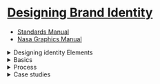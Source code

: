 # [Designing Brand Identity](https://laithaljunaidy.com/books/assets/files/Designing_Brand_Identity.pdf)

  - [Standards Manual](https://standardsmanual.com/)
  - [Nasa Graphics Manual](https://www.nasa.gov/wp-content/uploads/2015/01/nasa_graphics_manual_nhb_1430-2_jan_1976.pdf)

   
  <details>
   <summary>Designing identity Elements</summary>
   
   ### Logo | Identity
   Whether this is a “wordmark” – simply the name of your brand or company in a specific font treatment, or a “lock-up” of a wordmark in combination with a icon that used as a unit.

   A logotype is a word (or words) in a determined font, which may be standard, modified, or entirely redrawn. Frequently, a logotype is juxtaposed with a symbol in a formal relationship called the signature. 

   Logotypes need durable and sustainable. ```Legibility at various scales and in a range of media is imperative, ```whether a logotype is silk-screened on the side of a ballpoint pen or illuminated in an external sign twenty stories off the ground.

   ```The best logotypes are a result of careful typographic exploration. Designers consider the attributes of each letterform, as well as the relationships between letterforms.``` In the best logotypes, letterforms may be redrawn, modified, and manipulated in order to express the appropriate personality and positioning of the company. The designer begins his or her process by examining hundreds of typographic variations. Beginning with the basics—for example, whether the name should be set in all caps or caps and lowercase—the designer proceeds to look at classic and modern typefaces, roman and italic variations, and various weights, scales, and combinations. The designer then proceeds to manipulate and customize the logotype. ```Each decision is driven by visual and performance considerations, as well as by what the typography itself communicates.```

   #### There are fundamental ways of depicting shapes or forms.
   - Elemental form: line or flat tone used to reduce an image or subject to stark simplicity, similar to a pictograph.
   - Linear: line used as the main element to depict or describe the shape or form. This can be as simple as a notation or as complex as a full-out linear rendering.(Brand Identity: Sony)
   - High contrast: depiction of forms based on extreme contrast of light and shadow falling on a three-dimensional form.
   - Volumetric: light and shadow, gradation, or modeling used to suggest the illusion of three-dimensional form.
   - Texture or pattern: line or marks used to suggest form, light,

   <details>
    <summary>Gestalt principles are a powerful tool for logo design</summary>
  
  In fact, some of the most iconic logos in the world use Gestalt theory to create simplicity, cleverness, and memorability.

  Gestalt is a psychology theory that describes how people perceive visual elements as wholes rather than individual parts. In design, this helps you guide the viewer’s perception — so your logo communicates more with less.
    
  Gestalt makes your logo feel smart, efficient, and memorable. It allows you to suggest deep meaning without visual clutter — ideal for AI, digital, and abstract concepts.
  - Figure/Ground - Viewers see a shape by what is around it (positive/negative space)	FedEx logo — hidden arrow between E and x
  - Closure - The brain fills in missing shapes to create a whole	WWF panda logo — not all lines are complete
  - Similarity - Elements that look similar are grouped together	Olympic rings — unified by color and shape
  - Proximity - Items close together are perceived as one group	Cisco logo — vertical bars represent a bridge
  - Continuity - The eye follows smooth paths even across gaps	Unilever logo — multiple icons forming a U
  - Symmetry & Order - The mind prefers balanced, symmetrical design	Apple logo — perfectly shaped, complete form
   </details>

   ### Alternate Logos
   Possibly a version that works in a square format or one that works in a long horizontal format. ```A brand have up to 2 alternate layouts of their logo for specific usages.``` It is strongly advised not to go overboard here – you don’t want to confuse your customer. If your logo has one or more colors in it, it is also a good idea to have a version that is only black and white.

   #### Look and feel
   Look and feel is the visual language that makes a system proprietary and immediately recognizable. It also expresses a point of view. This support system of color, imagery, typography, and composition is what makes an entire program cohesive and differentiated. In the best programs, designers create an overall look that resonates in the mind of the customer and rises above the clutter of a visual environment. All elements of a visual language should be intentionally designed to advance the brand strategy, each doing its part and working together as a whole to unify and distinguish.

   ### Usage Guidelines | Yes/No Rules
   You need to have a document created that is a set of instructions illustrating exactly how they are allowed to be used. Can your logo have a drop-shadow added to it? Will you allow people to stretch the logo out vertically? Should they be allowed to fill the letters with a photograph? No “not allowed” rule is too ridiculous to show. You would be alarmed what people will do to your logo – to be “creative” or to “make it special for just this one use”.

   ### Typography | Fonts
   Outline exactly what fonts and sizes are allowed to be used on your brand collateral materials, website, of products. There should be an absolute maximum of four. But ```I suggest you limit it to two fonts: a primary and secondary.``` A main usage font for titles and headlines and a secondary or text body copy font.

   Typography is a core building block of an effective identity program. A unified and coherent company image is not possible without typogaraphy that has a unique personality and an inherent legibility. 

   Typography must support the positioning strategy and information hierarchy. Identity program typography needs to be susatainable and not on the curve of a fad.

   Choosing the right font requires a basic knowl edge of the breadth of options and a core understanding of how effective typography functions. Issues of functionality differ dramatically on a form, a pharmaceutical package, a magazine ad, and a website. The typeface needs to be flexible and easy to use, and it must provide a wide range of expression. ```Clarity and legibility are the drivers.```

   A typeface for a logo should be chosen for its form, appropriateness, and expressive potential, with knowledge of both the denotative meaning and the connotative meaning (heri-tage, voice, expressive meaning) of the typeface. When the budget allows, a proprietary typeface can be commissioned for the logo.

   #### Keep in mind these basic typographic considerations for logo and visual identity design:
   - Legibility
   - Connotation: appropriateness, voice, and expression
   - Uniqueness and distinction (consider a proprietary typeface)
   - Differentiation from competition
   - Select a typeface family for range, flexibility of use, weights, widths, including numerals and bullets
   - Limit the number of typefaces (no more than two is a good rule)
   - Works in a range of sizes and across all formats and media
   - Web fonts are built around web standards, tailored specifically for websites
   - Works well in black and white and color
   - Choose a typeface for the text of the correspondence on stationery to complement the logo, not replicate it

   ### Color Palette
   Color is the strongest driver of primal emotional reaction. Don’t go overboard here. ```Four or five colors is all you need for 90% of brands.``` A main brand color, a couple neutral colors, a “pop” or bright color, and a darker color. (Try Adobe’s Kuler.com, an amazing tool for generating complementary color palettes)

   Color brand identity basics While some colors are used to unify an identity, other colors may be used functionally to clarify brand architecture, through differentiating products or business lines. ```Traditionally the primary brand color is assigned to the symbol, and the secondary color is assigned to the logotype, business descriptor, or tagline. ``` Families of color are developed to support a broad range of communications needs. Ensuring optimum reproduction of the brand color is an integral element of standards, and part of the challenge of unifying colors across packaging, printing, signage, and electronic media.

   ```Color is used to evoke emotion and express personality. It stimulates brand association and accelerates differentiation.```  In the sequence of visual perception, the brain reads color after it registers a shape and before it reads content. Choosing a color for a new identity requires a core understanding of color theory, a clear vision of how the brand needs to be perceived and differentiated, and an ability to master consistency and meaning over a broad range of media. Use color to facilitate recognition and build brand equity. Colors have different connotations in different cultures. Research. Color is affected by various reproduction methods. Test.The designer is the ultimate arbiter for setting color consistency across platforms. Ensuring consistency across applications is frequently a challenge. Remember, most of the world uses a PC. Test. Sixty percent of the decision to buy a product is based on color. You can never know enough about color. Depend on your basic color theory knowledge: warm, cool; values, hues; tints, shades; complementary colors, contrasting colors. Quality insures that the brand identity asset is protected.
   
   Many brands are synonymous with the color or color palette
of their visual identities (think BP’s bright yellow and green
palette, Dunkin’ Donuts’s orange and pink, Coca-Cola’s red,
or IBM’s blue). 

   Color contributes to distinction and influences people’s brand perception. People are greatly affected by color, and cultural and psychological color associations influence them. 

   Color plays an important role, and it is specified by the
designer along with other visual identity guidelines. For the
San Francisco Zoo, Kit Hinrichs and his team created a color
palette of natural earthy and vibrant hues to aid in expressing
the design concept.

   #### Keep in mind these basic color considerations for logo and visual identity:
   - Choose color or color palette for distinction and differentiation from the competition. Like a construct, a brand should “own” a color in its category, for example, Coca-Cola owns red in the soft drink category.
   - Choose color wisely for meaning, connotations, and symbolism across cultures.
   - Use color to build meaning (as did Tiffany and BP).
   - Use color variations in logos of the same company or brand to represent different operating units or brand extensions.
   - Ensure color consistency across media.
   
   ### Pattern +Texture
   Having a pattern to use in backgrounds on websites, brochures, banner ads, will come in handy.

   ### Graphic Elements + Icons
   ```Designing or choosing a style of icon to be used with your branding materials is an often-overlooked part of brand design.``` The need for iconography has become even more necessary as brands operate more and more in the digital realm. When it comes down to it, people don’t want to read. They want cryptography. They want to be able to navigate with pictures. What will the style of your icons be? Cartoony? Technical? Hand illustrated?One color? The choices you make here will reflect on your brands personality.

   ### Animation
   The animated version of an identity is part of the initial concept. Motion must support the essence and meaning of an identity, not trivialize it.
   
   ### Photography
   ```Choosing a photographic style to become associated with your brand``` is an opportunity to elevate your brand beyond the competition. You don’t necessarily have to spend tons of money getting everything shot custom for you. But carefully selecting the style of photography and developing guidelines showing how to use them will make your brand stand out from the crowd. It can be as easy as how they are colored. Are they retro and faded? Bright and deeply saturated? Two-toned? Black and white? Is the style amateurish and spontaneous? Polished and posed? Action-packed? You get the idea.

   ### Usage Examples | Graphics Standards Manual
   Create examples of what your branding, logo, fonts, color, palette, etc. look like when they are actually used. This will give aesthetic guidance to your future design, marketing and advertising partners. Design a mock-up of a few items that illustrate how your brand could appear. Try a T-shirt, signage, a full-page magazine ad, a billboard, delivery truck, Facebook banner. It doesn’t matter whether you actually will be using all of these in real life. It creates a picture of your brand ecosystem. You will be surprised how designing just a few examples will begin to provide a clear idea of how your brand “looks and feels”.

  </details>

<details>
  <summary>Basics</summary>

   <details>
    <summary>Brand basics</summary>

   #### What is brand?
   A strong brand stands out in a densely crowded marketplace. People fall in love with brands, trust them, and believe in their superiority.  
   
   #### What is brand identity?
   Brand identity is tangible and appeals to the senses. Brand identity fuels recognition, amplifies differentiation, and makes big ideas and meaning accessible. Brand identity takes disparate elements and unifies them into whole systems.

   #### What is branding?
   Branding is used to build awareness and extend customer loyalty. It requires a mandate from the top and readiness to invest in the future. Branding is about seizing every opportunity to express why people should choose one brand over another. A desire to lead, outpace the competition, and give employees the best tools to reach customers are the reasons why companies leverage branding.

   #### Who are stakeholders?
   Seizing every opportunity to build brand champions requires identifying the constituencies that affect success. Reputation and goodwill extend far beyond a brand’s target customers. Gaining insight into stakeholder characteristics, behavior, needs, and perceptions yields a high return.

   #### Why invest?
   The best identity programs embody and advance the company’s brand by supporting desired perceptions. Identity expresses itself in every touchpoint of the brand and becomes intrinsic to a company’s culture—a constant symbol of its core values and its heritage.

   #### Brand strategy
   Effective brand strategy provides a central, unifying idea around which all behavior, actions, and communications are aligned. It works across products and services, and is effective over time. The best brand strategies are so differentiated and powerful that they deflect the competition. They are easy to talk about, whether you are the CEO or an employee.

   #### Cross cultures
   The best brands pay attention to cultural differences.

   #### Big idea
   A big idea functions as an organizational totem pole around which strategy, behavior, actions, and communications are aligned. These simply worded statements are used internally as a beacon of a distinctive culture and externally as a competitive advantage that helps consumers make choices.

   #### Customer experience
   Consumers are inundated with choices. Brand builders need to think far beyond the point of sale, and use their strategic imagination and business acumen to deliver one-of-a-kind engaging experiences that no other competitor can replicate. 

   #### Brand architecture
   Brand architecture refers to the hierarchy of brands within a single company. It is the interrelationship of the parent company, subsidiary companies, products, and services, and should mirror the marketing strategy. It is important to bring consistency, visual and verbal order, thought, and intention to disparate elements to help a company grow and market more effectively. 

   ### Names
   The right name is timeless, tireless, easy to say and remember; it stands for something, and facilitates brand extensions. Its sound has rhythm. It looks great in the text of an email and in the logo. A wellchosen name is an essential brand asset, as well as a 24/7 workhorse. 

   ### Taglines
   A tagline is a short phrase that captures a company’s brand essence, personality, and positioning, and distinguishes the company from its competitors. Deceptively simple, taglines are not arbitrary. They grow out of an intensive strategic and creative process.

   #### Staying on message
   Stay on message is the brand mantra. The best brands speak with one distinctive voice. On the web, in a tweet, in conversations with a salesperson, in a speech given by the president, ```the company needs to project the same unified message. ```It must be memorable, identifiable, and centered on the customer. 
   </details>


   <details>
   <summary>Brand ideals</summary>

   #### Brand ideals: Overview
   Ideals are essential to a responsible creative process regardless of the size of a company or the nature of a business. These ideals hold true whether the brand identity engagement is launching an entrepreneurial venture, creating a new product or service, repositioning a brand, working on a merger, or creating a retail presence.

   Functional criteria do not get to the heart of brand identity. There are over one million trademarks registered with the U.S. Patent and Trademark Office. The basic question is what makes one better than another and why?

   What are the essential characteristics of the best identities? How do we define the best identities? These ideals are not about a certain aesthetic. Design excellence is a given.

   #### Vision
   Vision requires courage. Big ideas, enterprises, products, and services are sustained by organizations who have the ability to imagine what others cannot see and the tenacity to deliver what they believe is possible. Behind every successful brand are passionate leaders who inspire others to see the future in a new way.

   #### Meaning
   The best brands stand for something: a big idea, a strategic position, a defined set of values, a voice that stands apart. Symbols are vessels for meaning. They become more powerful with frequent use and when people understand what they stand for. They are the fastest form of communication known to man. Meaning is rarely immediate and evolves over time.

   #### Authenticity
   In psychology, authenticity refers to self-knowledge and making decisions that are congruent with that self-knowledge. Organizations who know who they are, and what they stand for, start the identity process from a position of strength. They create brands that are sustainable and genuine. Brand expression must be appropriate to the organization’s unique mission, history, culture, values, and personality.

   #### Coherence
   Whether a customer is using a product, talking to a service representative, or making a purchase on his iPhone, the brand should feel familiar and the experience should have the desired effect. Coherence is the quality that ensures that all the pieces hold together in a way that feels seamless to the customer. It doesn’t need to be rigid and limiting—rather, it is a baseline designed to build trust, foster loyalty, and delight the customer.

   #### Flexibility
   Innovation requires brands to be flexible. No one can say with certainty which new products or services a company might offer in five years. Or for that matter, what devices we will all be using to communicate with one another and how we will be purchasing our worldly goods. Brands that are open to change need to have flexible brand identity systems in place to quickly seize new opportunities in the marketplace.

   #### Commitment
   A brand is an asset that needs to be protected, preserved, and nurtured. Actively managing the asset requires a top down mandate and a bottom up understanding of why it’s important. The best companies provide their employees with tools that make it easy to be a brand champion. Building, protecting, and enhancing the brand requires desire and a disciplined approach to insure its integrity and relevance.

   #### Value
   Creating value is the indisputable goal of most organizations. The quest for sustainability has expanded the value conversation with consumers. Being socially responsible, environmentally conscious, and profitable is the new business model for all brands. A brand is an intangible asset—brand identity, which includes all tangible expression from packaging to websites, upholds that value. 

   #### Differentiation
   Bumper-to-bumper brands clamor for our attention. The world is a noisy place filled with a panoply of choice. Why should consumers choose one brand over others? It is not enough to be different. Brands need to demonstrate their difference and make it easy for customers to understand that difference.

   #### Sustainability
   Brands are messengers of trust. We are all moving at blinding speed and our institutions, technology, science, lifestyles, and vocabulary are in a state of continuous flux. Consumers are reassured by trademarks that are recognizable and familiar. Durability is achieved through a commitment to the equity of a central idea over time, and the capacity to transcend change.  

   </details>


   <details>
   <summary>Brand elements</summary>

   ### Brandmarks
   Designed with an almost infinite variety of shapes and personalities, brandmarks can be assigned to a number of general categories. From literal through symbolic, from word-driven to image-driven, the world of brandmarks expands each day. 

   ### Sequence of cognition
   Brand awareness and recognition are facilitated by a visual identity that is easy to remember and immediately recognizable. Visual identity triggers perceptions and unlocks associations of the brand. Sight, more than any other sense, provides information about the world. 

   ### Wordmarks
   A wordmark is a freestanding word or words. It may be a company name or an acronym. ```The best wordmarks imbue a legible word or words with distinctive font characteristics, and may integrate abstract elements or pictorial elements. ```The distinctive tilted “E” in “Dell” activates and strengthens the one-syllable name. The IBM acronym has transcended enormous technological change in its industry

   ### Letterform marks
   The single letter is frequently used by designers as a distinctive graphic focal point for a brandmark. The letter is always a unique and proprietary design that is infused with significant personality and meaning. The letterform acts as a mnemonic device, and is easy to apply to an app icon.

   ### Pictorial marks
   A pictorial mark uses a literal and recognizable image. The image itself may allude to the name of the company or its mission, or it may be symbolic of a brand attribute. ```The simpler the form, the more difficult it is to draw. The most skillful designers know how to translate and simplify, play with light and shadow, and balance positive and negative space.```

   ### Abstract marks
   ```An abstract mark uses visual form to convey a big idea or a brand attribute. ```These marks, by their nature, can provide strategic ambiguity, and work effectively for large companies with numerous and unrelated divisions. Marks such as Chase’s have survived a series of mergers easily. ```Abstract marks are especially effective for service-based and technology companies; ``````however, they are extremely difficult to design well.```

   #### Emblems
   ```Emblems are trademarks featuring a shape inextricably connected to the name of the organization.``` The elements are never isolated. Emblems look terrific on a package, as a sign, or as an embroidered patch on a uniform. As mobile devices continue to shrink and multi-branding ads with onesixth-inch logos increase, the emblem presents the biggest legibility challenge when miniaturized.

   ### Dynamic marks
   Creativity always finds a way to challenge convention. Historically brand equity has been achieved in part by the frequency and global reach of a single icon, like Apple’s trademark or Nike’s swoosh. As life becomes more complex and more digital, designers have found new ways to express big ideas. This method is dependent on the craft of the designer, as in IBM’s Smarter Planet icons and Google Doodles. Engineers are beginning to partner with creative teams to program the future.

   ### Characters
   It’s alive! A character trademark embodies brand attributes or values. Characters quickly become the stars of advertising campaigns, and the best ones become cultural icons cherished by children and customers alike. Along with their distinctive appearance and personality, many characters have recognizable voices and jingles, enabling them to leap offthe silent shelf space onto your desktop.

   </details>


   <details>
   <summary>Brand dynamics</summary>

   #### Making a difference
   Making a difference has become essential to building a brand. Consumers are shopping their values, and businesses are rethinking their value propositions. The triple bottom line—people, planet, profit—is a new business model that represents a fundamental shift in how businesses measure success. 

   #### Social media
   Social media has become the fastest-growing budget in the marketing arsenal. While there is still much debate about how to measure and manage the ROI on social, one thing is clear: consumers have become active participants in the brand-building process. Retweets work at speeds much faster than the rollout of a global marketing campaign. Everyone has become a player, producer, director, and distributor.

   #### Mobile
   As smartphones and tablets get smarter, more interactive, and more intuitive, desks are being left behind. Devices are our shopping malls, miniuniversities, and spas for our minds. Siri eagerly waits to serve us, while armies of algorithms watch our every move.

   #### Apps 
   These small bits of affordable software have wide ranges of functionality and interactivity. The average smartphone user has 23 apps on her device. Whether you have an iPhone, Droid, or iPad, there are hundreds of thousands of choices.

   #### China
   As brand builders rush into the emerging BRIC markets (Brazil, Russia, India, and China), they most covet China, which represents the largest consumer market in the world and a dynamic economy. However, from a branding perspective, ```China is the most complex by far. Its vast diversity of regional, linguistic, and cultural nuances and its relative newness to branding demand extensive research, native advisors, and local partners.```

   </details>
</details>




<details>
  <summary>Process</summary>

  <details>
   <summary>Process basics</summary>

   #### A process for success
   The brand identity process demands a combination of investigation, strategic thinking, design excellence, and project management skills. It requires an extraordinary amount of patience, an obsession with getting it right, and an ability to synthesize vast amounts of information.

   #### Managing the process
   Pay as much attention to the process as to the content. Michael Hirschhorn Organizational Dynamics Expert Astute project management is critical to achieving the long-term goals of a brand identity project. Responsible project management is the foundation for mutual respect, confidence, and long-term success. The identity process demands a range of skills on both the client side and the identity firm side. It demands leadership and creativity working hand in hand with planning, coordinating, analyzing, understanding, and managing time, resources, and money. In addition to organization and discipline, the process requires patience, enthusiasm, and a laser-like focus on achieving the end goal.

   #### Measuring success
   Brand identity systems are a long-term investment of time, human resources, and capital. Each positive experience with a brand helps build its brand equity and increases the likelihood of repeat purchasing and lifelong customer relationships. A return on investment is achieved, in part, through making it easier and more appealing for the customer to buy, making it easier for the sales force to sell, and being vigilant about the customer experience. Clarity about the brand, a clear process, and smart tools for employees fuel success.

   Decision makers frequently ask, “Why should we make this investment? Can you prove to me that it has a return?” It’s difficult to isolate the impact of a new logo, a better brand architecture, or an integrated marketing communications system. It is critical that companies develop their own measures of success. Those who don’t expect instant results, and think in the cumulative long term, understand the value of incremental change and focus.

   #### Collaboration
   Great outcomes require vision, commitment, and collaboration. Collaboration is not consensus or compromise. It evolves from a thoughtful and genuine focus on problem solving, generating an interdependent, connected approach. It also acknowledges the tension between different viewpoints and different disciplines. Most brand identity projects involve individuals from various departments with different agendas. Even small organizations have silos that stand in the way of achievement. Collaboration requires the ability to suspend judgment, listen carefully, and transcend politics. 

   ```Open source is a new model of collaboration, creativity, and problem solving, now used in product development and brand innovation. It is characterized by open sharing of information for mutual benefit between customers and merchants, creators and end users, employees and volunteers, and competitors. Wikipedia and Linux are the most well-known examples of the open source methodology.```

   #### Decision making
   Decision making requires trusting yourself, your process, and your team. Dr. Barbara Riley Managing Partner, Chambers Group LLC Decision making needs to be an intelligent, engaging process that builds trust and helps organizations make the right choices to build their brands. Most people can recall a scenario in which the wrong decision was made because of either politics or too many decision makers. Experts in the social sciences believe that decisions made by large groups tend to be more conservative and less inspired than decisions made by small groups. Yet organizational development experts may tell you that decision by consensus has the potential to result in higherquality decisions because the organization uses the resources of its members.

   #### Intellectual property
   Intellectual property rights sustain differentiation and protect valuable brand assets. Joshua L. Cohen RatnerPrestia Brands outperform their rivals by establishing a difference that they can express, sustain, and legally protect. The most successful brands stand out prominently in the marketplace in many ways. They can employ—alone or in combination—creative product and packaging designs, improved functionality, and source-identifying symbols like trademarks, logos, names, colors, and even vocal sounds. Consider Levi Strauss’s distinctive jean pocket stitching, Intel’s sonic logo, Tiffany’s robin’s-egg-blue packaging, and Coca-Cola’s iconic bottle design. Whether a distinctive feature appeals to a consumer’s practical needs, or satisfies pure desire, it has long-term value. Intellectual property refers to an intangible asset that is the result of creativity and includes patents, trademarks, or copyrights. Laws governing intellectual property advance various policies.

   ### Design management
   In-house design studios are the future of successful branding because you and the client are one. 

   Julia Hoffmann Creative Director, Advertising and Graphic Design, The Museum of Modern Art An in-house studio becomes indispensable to a brand when knowledge, investment, and pride fuse with vision, creativity, and a mastery of expression.

   Jeffrey Fields Vice President, Global Creative Studio Starbucks Internal creative teams need to seize their insider advantage by using deepknowledge of the brand to leverage their strategic value to the corporation.

   Moira Cullen Senior Director, Global Design The Hershey Company Getting a large, diverse group of people to agree on a single new global identity means the designer has to be a strategist, psychiatrist, diplomat, showman, and even a Svengali.

   Paula Scher Partner Pentagram Increasingly, experienced design directors are joining senior management teams to oversee and build the brand, manage the design group, and identify specialists needed. 

   ```Companies that value design as a core competency tend to bemore successful in their marketing and communications. ```Brand identity programs are usually developed by outside firms who have the right qualifications, experience, time, and staffing. The biggest mistake that external consulting firms and companies make is not including the internal design group in the initial research phase. The internal group has insight into the challenge of making things happen. In addition, successful implementation of the program is dependent on the internal group embracing and implementing the system. The best companies have a rollout program to ensure that all stakeholders across the company understand the parameters and rationale for the new brand identity. The internal team must have ongoing access to the external firm for questions, clarifications, and unforeseen circumstances. The external firm should come in for periodic reviews of new work, as well as participate in annual brand audits to ensure that brand expression remains fresh and relevant to the customer and prospect.

  

  </details>


  <details>
   <summary>Phase 1 Conducting research</summary>

   #### Conducting research: Phase 1 overview
   Brand identity requires business acumen and design thinking. The first priority is to understand the organization: its mission, vision, target markets, corporate culture, competitive advantage, strengths and weaknesses, marketing strategies, and challenges for the future. 

   Answering questions is relatively easy. Asking the right question is more difficult.

   ### Insight
   - ```Designing an identity is a dance between the intuitive and intentional.``` 
   - The greatest challenge of the brand identity process is to realize that you cannot control anything other than your focus and attention. 
   - Trusting the process and keeping the ball in the air will always deliver extraordinary outcomes. 
   - Although research is the business discipline for gathering and interpreting data, ```insight comes from a more personal and intuitive place.```

   #### Market research
   Market research is the gathering, evaluation, and interpretation of data affecting customer preferences for products, services, and brands. New insights about attitudes, awareness, and behavior of prospects and customers often indicate opportunities for future growth. Usability research has finally become more mainstream. 

   #### Usability testing 
   Usability testing is a research tool used by designers, engineers, and marketing teams to develop and refine new and existing products. This method can be extended to any part of the customer experience, purchasing, delivery, and customer service. Unlike other research methods, usability testing relies on “live” customer experiences with a product. Through the careful observation of a handful of typical users, product development teams can acquire immediate feedback on the product’s strengths and weaknesses. By documenting the actual experiences of people using the product, the development team can isolate and remedy any design flaws before releasing it to the market. The benefit of this approach is that it makes the end user’s needs central to the product development process, rather than an afterthought. 

   #### Marketing audit
   Marketing audits are used to methodically examine and analyze all marketing, communications, and identity systems, both existing systems and those out of circulation. To develop a vision for an organization’s brand in the future, you must have a sense of its history. Inevitably, something of worth has been tossed out over time—a tagline, a symbol, a phrase, a point of view—for what seemed to be a good reason at the time. There might be something from the past that should be resuscitated or repurposed. Perhaps a color or a tagline has been in place since the founding of the company. Consider whether this equity should be moved forward. 
   #### Competitive audit 
   Competitive audit examines the competition’s brands, key messages, and identity in the marketplace, from brandmarks and taglines to ads and websites. 

   #### language audit
   Language audit is an intrinsic part of the marketing audit, many companies do not tackle “voice” until after they have designed a new brand identity program. The courageous look at content and design at the same time, revealing the entire spectrum of how language is used. Analyzing the intersection of customer experience, design, and content is an intensive and rigorous endeavor that demands the left brain and right brain to work in tandem.
  

  </details>


  <details>
   <summary>Phase 2 Clarifying strategy</summary>

   Phase 2 involves both methodical examination and strategic imagination. It is about analysis, discovery, synthesis, simplicity, and clarity. This combination of rational thinking and creative intelligence characterizes the best strategies, which go where others have not.

   #### Narrowing the focus
   It is never enough to examine a company’s current business strategy, core values, target markets, competitors, distribution channels, technology, and competitive advantage. It is crucial to stand back and look at the big picture—what are the economic, sociopolitical, global, or social trends that will affect the brand in the future? What are the drivers that have made the company successful in the past? 

   #### Positioning
   Positioning is a process to identify what boldly differentiates a brand in the mind of a customer. Customers are overwhelmed with choices. Positioning has the potential to create new openings in an oversaturated, continually changing marketplace. The best positioning builds on a deep understanding of customer needs and aspirations, the competition, the strengths and weaknesses of a brand, changes in demographics, technology, and trends.

   #### Brand brief
   Documenting fundamental precepts of the brand is the most important task of Phase 2. What seems to most like a blinding flash of the obvious is frequently not. Robust discussions are facilitated by a simple, clear one-page diagram, as opposed to a twenty-page treatise that no one has read or remembers. Getting key decision makers to agree begins the creative process on a solid, shared understanding of the brand. The second objective is to write the creative brief, which is a road map for the creative team. Never write it until the brand brief is approved.

   #### Naming
   Naming is a complex, creative, and iterative process requiring experience in linguistics, marketing, research, and trademark law. Even for the experts, finding a name for today’s company, product, or service that can be legally protected presents a formid able challenge.

   Names need to be judged against positioning goals, performance criteria, and availability within a sector. It is natural to want to fall in love with a name, but the bottom line is that meaning and associations are built over time. Agreement is not easy to achieve, especially when choices seem limited. Contextual testing is smart and helps decision making.

  </details>


   ### Phase 3 Designing identity

   The creative design process begins in Phase 3. ```Design is an iterative process that seeks to integrate meaning with form.```  The best designers work at the intersection of strategic imagination, intuition, design excellence, and experience. 
   
  <details>
   <summary>Phase 4 Creating touchpoints </summary>

   ### Website
   Websites lead the top of the brand necessity list—no longer enslaved to the desktop, they migrate to wherever the consumer is, on her iPad or her smartphone, to the mall, on a hike, or under her pillow. Websites have made every business a global business accessible by almost anyone anywhere. Engaging content and inviting interfaces have the potential to bring a brand to life. 

   Websites just may be the next best thing to reality, and in some cases they are more efficient, more user friendly, and faster. Think retail. ```The best websites know who their visitors are, and give them a reason to come back again and again.``` Videos have started to populate most websites with storytelling and testimonials. A number of specialists work collaboratively to build a site, including graphic and user experience designers, information architects, developers, content authors, project managers, and usability engineers. Search engine experts have become a critical part of the team in order to get high rankings in search engines.

   ### Favicons
   Favicons are miniaturized storefront signs that give brands an opportunity to attract attention and stand out from the crowd. ```They are the 16x16 pixel icons located in a web browser’s address bar. ```If companies don’t have a favicon, the browser’s generic default icon will be next to the URL. Favicons are also visible next to web page’s name in a web user’s list of bookmarks. Favicons need to work within the extreme size constraints of the web address bar. One would think that telegraphing a unique identity in such a small, low-res space would be impossible. It’s not. The simplest, boldest forms are immediately recognizable. Amazing.

   ### Correspondence
   Letterhead, offset-printed on fine paper, remains a core application in the brand identity system along with electronic letterheads. Letterhead with an original signature is still an important conduit for doing business. It is regarded as credible proof of being in business, and it frequently carries an important message or contractual agreement. It is still regarded as the most formal type of business communication and has an implicit dignity. For many years banks required businesses to write a letter on their letterhead in order to open an account. Most of the world uses letterhead and envelopes based on the metric system. Only the United States, Canada, and Mexico don’t.
  
   ### Business card
   The designer is faced with so much information to include—from emailto voicemail to mobile phone and 800 numbers, double addresses and domains—that the small business card is a challenge even for the most experienced designers. Information, by necessity, is flowing to the back side.

   The business card is a small and portable marketing tool. The quality and intelligence of the information are a reflection of the cardholderand her company. In the future a high-tech business card may double as an identification card and include a user’s fingerprint or other biometric data.
  
   ### Collateral
   You are waiting for your café latte and see a set of brochures in a stylish rack. You go to the doctor, and each aspect of your health care has its own publication. You’re in charge of making a buying decision at your office and your sales representative has a collection of information outlining his company’s history, case studies, and advantages for selecting his product over a competitor.

   ```The best collateral communicates the right information at the right time with a customer:``` discussing roasting techniques while you’re drinking that café latte; outlining surgery preparation before the big day; or making you feel more confident about that big purchase. 
  
   ### Signage
   Signage functions as identification, information, and advertising. Effective retail signage increases revenues, and intelligent wayfinding systems support and enhance the experience of a destination.

   Cities and towns around the world routinely revise sign codes in order to create environments that support the image that a community wants to portray, and to regulate standards to protect public safety.
  
   ### Product design
   ### Packaging
   ### Advertising
   ### Environments
   ### Vehicles
   ### Uniforms
   ### Ephemera
  
  </details>

  
  <details>
   <summary>Phase 5 Managing assets</summary>

   ### Changing brand identity
   Rare is the person in an organization who
embraces change. Introducing a new name and
identity to an existing organization or to merged
entities is exponentially more difficult than creating a brand for a new company. Changing brand identity means that whatever was on a
manager’s plate now doubles. The to-do list is
extremely long, even in a small company. New
brand identity implementation requires a vigilant
strategic focus, advance planning, and obsession with detail.
Military mobilization skills come in handy,
and boundless optimism helps. Typically, the
director of marketing and public relations will
oversee the change. In larger organizations an
individual may be retained to focus exclusively
on implementation. The skills required are
knowledge of branding, public relations, communications, identity design, production, and organizational management. 
  
   ### Launching brand identity
   Get ready. Get set. Launch. A launch represents
a huge marketing opportunity. Smart organizations seize this chance to build brand awareness and synergy.
Different circumstances demand different launch
strategies—from multimedia campaigns,
company-wide meetings, and road tours, to a
T-shirt for each employee. Some organizations
execute massive visible change, including
external signage and vehicles, virtually overnight,
while others choose a phased approach.
Small organizations may not have the budget
for a multimedia campaign, but can leverage
social networks, like Facebook and Twitter.
Smart organizations create a sales call
opportunity to present a new card, or send a
blast email to each customer, colleague, and
vendor. Others use existing marketing channels,
such as inserting brochures with monthly
statements.
In nearly every launch, the most important audience is a company’s employees. Regardless of the scope and budget, a launch requires a comprehensive communications plan. Rarely is the
best launch strategy no strategy, which is the business-as-usual or un-launch. Occasionally an organization may not want to draw attention from the financial community or its shareholders, so it
may choose to do nothing.

   ### Building brand champions
   Engaging employees in the meaning of the
brand and the thinking behind it is one of the
best investments that a company can make.
Organizational development consultants have
long known that long-term success is directly
influenced by the way employees share in their
company’s culture—its values, stories, symbols,
and heroes. Traditionally the CEO and the marketing department were the most visible brand
champions—individuals who understood and
could articulate a company’s core values, vision,
and brand essence.
Companies all around the world are beginning
to develop compelling ways of sharing the brand
essence—from road shows, to online branding
tools and guides, to special events. What was
once a standards and guidelines toolkit for creative firms has evolved into a brand-building tool for all employees.

   ### Brand books
   Brand books, spirit books, and thought books
inspire, educate, and build brand awareness.
Brand strategy can’t influence anyone if it stays
in a conference room, in someone’s head, or on
page 3 of a marketing plan. The vision of a company and the meaning of a brand need a
communications vehicle that is accessible, portable, and personal. Online brand sites are more
frequently publishing “Who we are” and “What
our brand stands for,” in addition to standards,
templates, and guidelines.
Timing is everything. Companies in the midst of
organizational change need to convey “where
the ship is going.” Frequently, the brand identity
process sparks a new clarity about the brand.
Building awareness about how each employee
can help build the brand is smart. 

   ### Standards content | Graphics Standards Manual
   Designing, specifying, ordering, and printing or
fabricating elements of a new brand identity
system are all dependent on a set of intelligent
standards and guidelines. Good, solid standards
save time, money, and frustration. The size and
nature of an organization affect the depth and
breadth of the content and how marketing materials are conceived and produced in the future.
Usually printing and fabrication specifications
accompany design specifications. Legal and
nomenclature guideline considerations are
essential. Some guidelines include order forms
for business cards and other applications.
Following is an in-depth composite that can be
used as a reference for building an outline.

   ### Online branding tools
   The web has transformed brand management,
consolidating brand assets and establishing
24/7 access to user-friendly guidelines, tools,
and templates. Scalable, modular sites are
always current, evolving as a company grows.
Many sites feature brand vision and attributes,
helping to build a shared vocabulary. Robust
sites support strategic marketing, consistent
communications, and quality execution. Initially
envisioned to house logos and image libraries,
sites now encompass brand strategy, content
development guidelines, and web resources.
Creative firms and external vendors are assigned
passwords to access key messages, logos,
image libraries, glossaries, intellectual property
compliance, and a panoply of smart resources
and content. Sites may also be used for online
ordering and transactions. Access to certain sections may be limited to user groups. The success
of online branding tools is easily monitored
through usage statistics. Additionally site monitoring tools are now validating the significant
ROI results often realized using these tools.

   ### Reproduction files
   Maintaining the quality of reproduction in a
world where tools are continually changing is an
ongoing challenge. Users have urgent needs,
different levels of proficiency, various software
platforms, and a disparate understanding of
digital files, color, and quality. An asset management system needs to be diligent about naming,
organization, storage, retrieval, and overall
usability of file formats.
The designer’s responsibilities are to test all files
in numerous formats and to develop a retrievable
system that is logical and sustainable. The manager’s responsibility is to determine who has
access to files and how best to field all requests.
It is no longer unusual to download logo files and
images from a website’s media portal. Clear legal
guidelines, forms, and contact information help
protect the assets.  

  </details>

</details>




<details>
  <summary>Case studies</summary>

  #### - ["Designing Brand Identity" by Alina Wheeler P223~P325](https://laithaljunaidy.com/books/assets/files/Designing_Brand_Identity.pdf)
  

</details>
